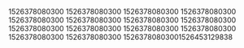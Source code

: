 1526378080300
1526378080300
1526378080300
1526378080300
1526378080300
1526378080300
1526378080300
1526378080300
1526378080300
1526378080300
1526378080300
1526378080300
1526378080300
1526378080300
15263780803001526453129838